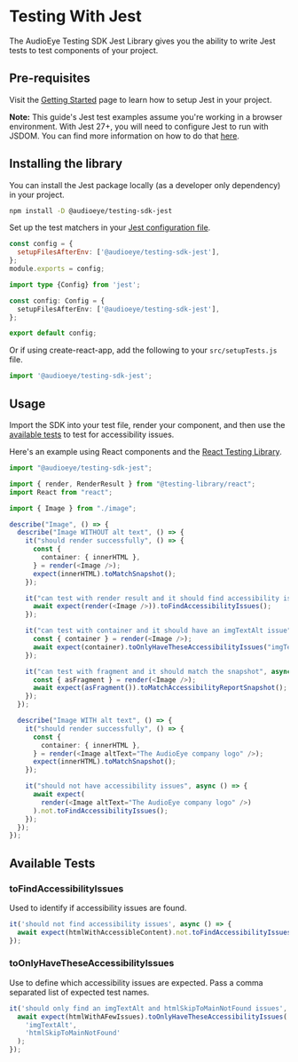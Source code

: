 # Testing With Jest

The AudioEye Testing SDK Jest Library gives you the ability to write Jest tests to test components of your project.

## Pre-requisites
Visit the [Getting Started](get-started.md) page to learn how to setup Jest in your project.

**Note:** This guide's Jest test examples assume you're working in a browser environment. With Jest 27+, you will need to configure Jest to run with JSDOM. You can find more information on how to do that [here](https://jestjs.io/docs/configuration#testenvironment-string).

## Installing the library

You can install the Jest package locally (as a developer only dependency) in your project.

```bash
npm install -D @audioeye/testing-sdk-jest
```

Set up the test matchers in your [Jest configuration file](https://jestjs.io/docs/configuration#setupfilesafterenv-array).

<CodeGroup>
  <CodeGroupItem title="Javascript" active>

```javascript
const config = {
  setupFilesAfterEnv: ['@audioeye/testing-sdk-jest'],
};
module.exports = config;
```

  </CodeGroupItem>

  <CodeGroupItem title="Typescript">

```typescript
import type {Config} from 'jest';

const config: Config = {
  setupFilesAfterEnv: ['@audioeye/testing-sdk-jest'],
};

export default config;
```

  </CodeGroupItem>
</CodeGroup>


Or if using create-react-app, add the following to your `src/setupTests.js` file.

```javascript
import '@audioeye/testing-sdk-jest';
```

## Usage
Import the SDK into your test file, render your component, and then use the [available tests](#available-tests) to test for accessibility issues.

Here's an example using React components and the [React Testing Library](https://testing-library.com/docs/react-testing-library/intro).

```typescript
import "@audioeye/testing-sdk-jest";

import { render, RenderResult } from "@testing-library/react";
import React from "react";

import { Image } from "./image";

describe("Image", () => {
  describe("Image WITHOUT alt text", () => {
    it("should render successfully", () => {
      const {
        container: { innerHTML },
      } = render(<Image />);
      expect(innerHTML).toMatchSnapshot();
    });

    it("can test with render result and it should find accessibility issues", async () => {
      await expect(render(<Image />)).toFindAccessibilityIssues();
    });

    it("can test with container and it should have an imgTextAlt issue", async () => {
      const { container } = render(<Image />);
      await expect(container).toOnlyHaveTheseAccessibilityIssues("imgTextAlt");
    });

    it("can test with fragment and it should match the snapshot", async () => {
      const { asFragment } = render(<Image />);
      await expect(asFragment()).toMatchAccessibilityReportSnapshot();
    });
  });

  describe("Image WITH alt text", () => {
    it("should render successfully", () => {
      const {
        container: { innerHTML },
      } = render(<Image altText="The AudioEye company logo" />);
      expect(innerHTML).toMatchSnapshot();
    });

    it("should not have accessibility issues", async () => {
      await expect(
        render(<Image altText="The AudioEye company logo" />)
      ).not.toFindAccessibilityIssues();
    });
  });
});
```

## Available Tests

### toFindAccessibilityIssues
Used to identify if accessibility issues are found.

```javascript
it('should not find accessibility issues', async () => {
  await expect(htmlWithAccessibleContent).not.toFindAccessibilityIssues();
});
```

### toOnlyHaveTheseAccessibilityIssues
Use to define which accessibility issues are expected. Pass a comma separated list of expected test names.

```javascript
it('should only find an imgTextAlt and htmlSkipToMainNotFound issues', async () => {
  await expect(htmlWithAFewIssues).toOnlyHaveTheseAccessibilityIssues(
    'imgTextAlt',
    'htmlSkipToMainNotFound'
  );
});
```
